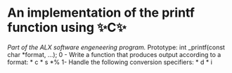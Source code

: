 # An implementation of the printf function using ✨**C**✨
*Part of the ALX software engeneering program.*
Prototype: int _printf(const char *format, ...);
0 - Write a function that produces output according to a format:
	* c
	* s
	*%
1- Handle the following conversion specifiers:
	* d
	* i
